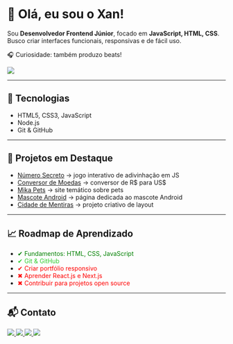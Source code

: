 # 👋 Olá, eu sou o Xan!

Sou **Desenvolvedor Frontend Júnior**, focado em **JavaScript, HTML, CSS**.  
Busco criar interfaces funcionais, responsivas e de fácil uso.  

🎧 Curiosidade: também produzo beats!
<p align="left">
  <a href="https://soundcloud.com/xampsbeatz" target="_blank">
    <img src="https://img.shields.io/badge/SoundCloud-FF5500?style=for-the-badge&logo=soundcloud&logoColor=white"/>
  </a>
</p>



---

## 🚀 Tecnologias
- HTML5, CSS3, JavaScript  
- Node.js  
- Git & GitHub  

---

## 📌 Projetos em Destaque
- [Número Secreto](https://alexandrexan.github.io/logica-js-projeto_inicial/) → jogo interativo de adivinhação em JS  
- [Conversor de Moedas](https://alexandrexan.github.io/conversor-de-moedas/) → conversor de R$ para US$  
- [Mika Pets](https://alexandrexan.github.io/mika-pets/#) → site temático sobre pets  
- [Mascote Android](https://alexandrexan.github.io/projeto-android/) → página dedicada ao mascote Android  
- [Cidade de Mentiras](https://alexandrexan.github.io/projeto-cidade-de-mentira/) → projeto criativo de layout  

---

## 📈 Roadmap de Aprendizado

- <span style="color:green">✔ Fundamentos: HTML, CSS, JavaScript</span>  
- <span style="color:limegreen">✔ Git & GitHub</span>  
- <span style="color:red">✔ Criar portfólio responsivo</span>  
- <span style="color:red">✖ Aprender React.js e Next.js</span>  
- <span style="color:red">✖ Contribuir para projetos open source</span> 

---

## 📬 Contato

<p align="left">
  <a href="https://www.linkedin.com/in/alexandreap/">
    <img src="https://img.shields.io/badge/LinkedIn-0A66C2?style=for-the-badge&logo=linkedin&logoColor=white"/>
  </a>
  <a href="https://alexandrexan.github.io/projetos-do-xan/">
    <img src="https://img.shields.io/badge/Portfólio-000000?style=for-the-badge&logo=githubpages&logoColor=white"/>
  </a>
  <a href="mailto:xampsbeatz@gmail.com">
    <img src="https://img.shields.io/badge/Email-D14836?style=for-the-badge&logo=gmail&logoColor=white"/>
  </a>
  <a href="https://linktr.ee/xampsbeatz">
    <img src="https://img.shields.io/badge/Linktree-39E09B?style=for-the-badge&logo=linktree&logoColor=white"/>
  </a>
</p>

<!---
alexandrexan/alexandrexan is a ✨ special ✨ repository because its `README.md` (this file) appears on your GitHub profile.
You can click the Preview link to take a look at your changes.
--->
